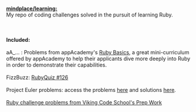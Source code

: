 <b><u>mindplace/learning:</b></u> <br />
My repo of coding challenges solved in the pursuit of learning Ruby. <br />
<br />
<br />
<br />
<b>Included:</b> <br />
<br />
aA_... : Problems from appAcademy's [Ruby Basics](http://prepwork.appacademy.io/mini-curriculum/), a great mini-curriculum offered by appAcademy to help their applicants dive more deeply into Ruby in order to demonstrate their capabilities. <br /> 
<br />
FizzBuzz: [RubyQuiz #126](http://rubyquiz.com/quiz126.html) <br />
<br />
Project Euler problems: access the problems [here](https://projecteuler.net/archives) and solutions [here](https://code.google.com/p/projecteuler-solutions/wiki/ProjectEulerSolutions). <br />
<br />
[Ruby challenge problems from Viking Code School's Prep Work](http://www.vikingcodeschool.com/web-markup-and-coding/level-up-your-ruby-judo)

